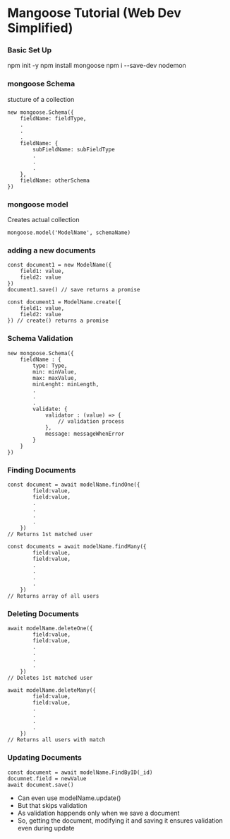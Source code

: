 # Mangoose Tutorial (Web Dev Simplified)

### Basic Set Up

npm init -y
npm install mongoose
npm i --save-dev nodemon

### mongoose Schema

stucture of a collection

```
new mongoose.Schema({
    fieldName: fieldType,
    .
    .
    .
    fieldName: {
        subFieldName: subFieldType
        .
        .
        .
    },
    fieldName: otherSchema
})
```

### mongoose model

Creates actual collection

```
mongoose.model('ModelName', schemaName)
```

### adding a new documents

```
const document1 = new ModelName({
    field1: value,
    field2: value
})
document1.save() // save returns a promise

const document1 = ModelName.create({
    field1: value,
    field2: value
}) // create() returns a promise
```

### Schema Validation

```
new mongoose.Schema({
    fieldName : {
        type: Type,
        min: minValue,
        max: maxValue,
        minLenght: minLength,
        .
        .
        .
        validate: {
            validator : (value) => {
                // validation process
            },
            message: messageWhenError
        }
    }
})
```

### Finding Documents

```
const document = await modelName.findOne({
        field:value,
        field:value,
        .
        .
        .
        .
    })
// Returns 1st matched user

const documents = await modelName.findMany({
        field:value,
        field:value,
        .
        .
        .
        .
    })
// Returns array of all users

```

### Deleting Documents

```
await modelName.deleteOne({
        field:value,
        field:value,
        .
        .
        .
        .
    })
// Deletes 1st matched user

await modelName.deleteMany({
        field:value,
        field:value,
        .
        .
        .
        .
    })
// Returns all users with match

```

### Updating Documents

```
const document = await modelName.FindByID(_id)
documnet.field = newValue
await document.save()

```

- Can even use modelName.update()
- But that skips validation
- As validation happends only when we save a document
- So, getting the document, modifying it and saving it ensures validation even during update
